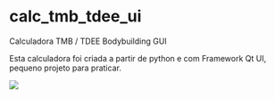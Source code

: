 # calc_tmb_tdee_ui
Calculadora TMB / TDEE Bodybuilding GUI

Esta calculadora foi criada a partir de python e com Framework Qt UI, pequeno projeto para praticar.

<img src="https://prnt.sc/sCbSpi-KoWfJ">
